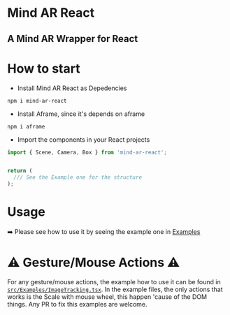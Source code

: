 # Mind AR React

## A Mind AR Wrapper for React

# How to start

- Install Mind AR React as Depedencies

```
npm i mind-ar-react
```

- Install Aframe, since it's depends on aframe

```
npm i aframe
```

- Import the components in your React projects

```js
import { Scene, Camera, Box } from 'mind-ar-react';


return (
  /// See the Example one for the structure
);
```

# Usage

:arrow_right: Please see how to use it by seeing the example one in [Examples](./src/Examples)

# :warning: Gesture/Mouse Actions :warning:

For any gesture/mouse actions, the example how to use it can be found in [`src/Examples/ImageTracking.tsx`](./src/Examples/ImageTracking.tsx). In the example files, the only actions that works is the Scale with mouse wheel, this happen 'cause of the DOM things. Any PR to fix this examples are welcome.
